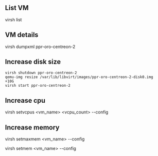 List VM
-------

virsh list

VM details
----------

virsh dumpxml ppr-oro-centreon-2

Increase disk size
------------------

```
virsh shutdown ppr-oro-centreon-2
qemu-img resize /var/lib/libvirt/images/ppr-oro-centreon-2-disk0.img +10G
virsh start ppr-oro-centreon-2
```
Increase cpu
------------

virsh setvcpus <vm_name> <vcpu_count> --config

Increase memory
---------------

virsh setmaxmem <vm_name> <memsize> --config
  
virsh setmem <vm_name> <memsize> --config
